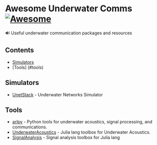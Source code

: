 # Awesome Underwater Comms [![Awesome](https://awesome.re/badge-flat.svg)](https://awesome.re)

🔊 Useful underwater communication packages and resources

## Contents

- [Simulators](#simulators)
- [Tools] (#tools)

## Simulators
- [UnetStack](https://unetstack.net/) - Underwater Networks Simulator

## Tools
- [arlpy](https://github.com/org-arl/arlpy) - Python tools for underwater acoustics, signal processing, and communications.
- [UnderwaterAcoustics](https://github.com/org-arl/UnderwaterAcoustics.jl) - Julia lang toolbox for Underwater Acoustics.
- [SignalAnalysis](https://github.com/org-arl/SignalAnalysis.jl) - Signal analysis toolbox for Julia lang

## 
